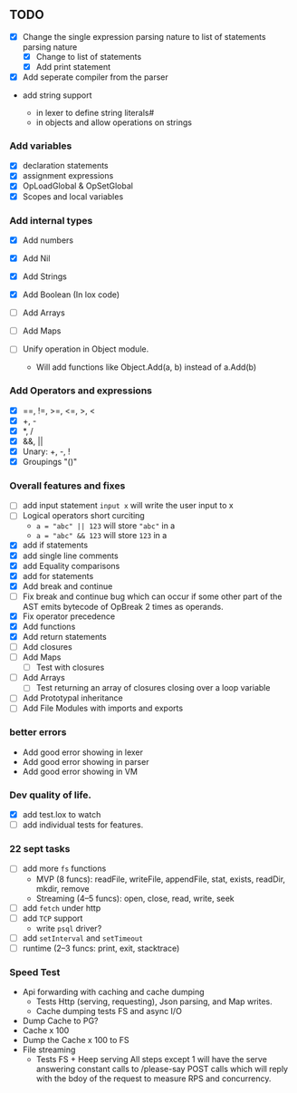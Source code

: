 ## TODO

- [x] Change the single expression parsing nature to list of statements parsing nature
  - [x] Change to list of statements
  - [x] Add print statement
- [x] Add seperate compiler from the parser
- add string support

  - in lexer to define string literals#
  - in objects and allow operations on strings

### Add variables

- [x] declaration statements
- [x] assignment expressions
- [x] OpLoadGlobal & OpSetGlobal
- [x] Scopes and local variables

### Add internal types

- [x] Add numbers
- [x] Add Nil
- [x] Add Strings
- [x] Add Boolean (In lox code)
- [ ] Add Arrays
- [ ] Add Maps
- [ ] Unify operation in Object module.

  - Will add functions like Object.Add(a, b) instead of a.Add(b)

### Add Operators and expressions

- [x] ==, !=, >=, <=, >, <
- [x] +, -
- [x] \*, /
- [x] &&, ||
- [x] Unary: +, -, !
- [x] Groupings "()"

### Overall features and fixes

- [ ] add input statement `input x` will write the user input to x
- [ ] Logical operators short curciting
  - `a = "abc" || 123` will store `"abc"` in a
  - `a = "abc" && 123` will store `123` in a
- [x] add if statements
- [x] add single line comments
- [x] add Equality comparisons
- [x] add for statements
- [x] Add break and continue
- [ ] Fix break and continue bug which can occur if some other part of the AST emits bytecode of OpBreak 2 times as operands.
- [x] Fix operator precedence
- [x] Add functions
- [x] Add return statements
- [ ] Add closures
- [ ] Add Maps
  - [ ] Test with closures
- [ ] Add Arrays
  - [ ] Test returning an array of closures closing over a loop variable
- [ ] Add Prototypal inheritance
- [ ] Add File Modules with imports and exports

### better errors

- Add good error showing in lexer
- Add good error showing in parser
- Add good error showing in VM

### Dev quality of life.

- [x] add test.lox to watch
- [ ] add individual tests for features.

### 22 sept tasks

- [ ] add more `fs` functions
  - MVP (8 funcs): readFile, writeFile, appendFile, stat, exists, readDir, mkdir, remove
  - Streaming (4–5 funcs): open, close, read, write, seek
- [ ] add `fetch` under http
- [ ] add `TCP` support
  - write `psql` driver?
- [ ] add `setInterval` and `setTimeout`
- [ ] runtime (2–3 funcs: print, exit, stacktrace)

### Speed Test

- Api forwarding with caching and cache dumping
  - Tests Http (serving, requesting), Json parsing, and Map writes.
  - Cache dumping tests FS and async I/O
- Dump Cache to PG?
- Cache x 100
- Dump the Cache x 100 to FS
- File streaming
  - Tests FS + Heep serving
    All steps except 1 will have the serve answering constant calls to /please-say POST calls which will reply with the bdoy of the request to measure RPS and concurrency.
